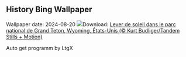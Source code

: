 ## History Bing Wallpaper
Wallpaper date: 2024-08-20
![](https://www.bing.com/th?id=OHR.TetonSunrise_FR-FR5273170982_UHD.jpg&w=1000)Download: [Lever de soleil dans le parc national de Grand Teton, Wyoming, États-Unis (© Kurt Budliger/Tandem Stills + Motion)](https://www.bing.com/th?id=OHR.TetonSunrise_FR-FR5273170982_UHD.jpg)

Auto get programm by LtgX
